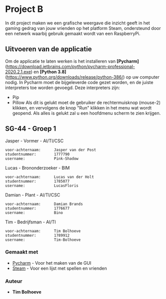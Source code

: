 # Project B
In dit project maken we een grafische weergave die inzicht geeft in het gaming gedrag van jouw vrienden op het platform Steam, ondersteund door een netwerk waarbij gebruik gemaakt wordt van een RaspberryPi.

## Uitvoeren van de applicatie

Om de applicatie te laten werken is het installeren van **[Pycharm]**(https://download.jetbrains.com/python/pycharm-professional-2020.2.1.exe) en **[Python 3.8]**(https://www.python.org/downloads/release/python-386/) op uw computer nodig.
In Pycharm moet de bijgeleverde code gezet worden, en de juiste interpreters toe worden gevoegd.
Deze interpreters zijn:
* Pip
* Pillow
Als dit is gelukt moet de gebruiker de rechtermuisknop (mouse-2) klikken, en vervolgens de knop "Run" klikken in het menu wat wordt geopend.
Als alles is gelukt zal u een hoofdmenu scherm te zien krijgen.

## SG-44 - Groep 1

Jasper - Vormer - AI/TI/CSC
```
voor-achternaam:      Jasper van der Post
studentnummer:        1777790
username:             Pink-Shadow
```

Lucas - Brononderzoeker - BIM
```
voor-achternaam:      Lucas van der Holt
studentnummer:        1785077
username:             LucasFloris
```

Damian - Plant - AI/TI/CSC
```
voor-achternaam:      Damian Brands
studentnummer:        1776677
username:             Bino
```

Tim - Bedrijfsman - AI/TI
```
voor-achternaam:      Tim Bolhoeve
studentnummer:        1789912
username:             Tim-Bolhoeve
```

### Gemaakt met

* [Pycharm](https://www.jetbrains.com/pycharm/) - Voor het maken van de GUI
* [Steam](https://store.steampowered.com/) - Voor een lijst met spellen en vrienden

### Auteur

* **Tim Bolhoeve**
